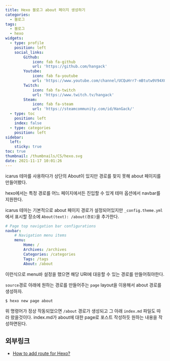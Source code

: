 ```yaml
---
title: Hexo 블로그 about 페이지 생성하기
categories:
  - 블로그
tags: 
  - 블로그
  - hexo
widgets:
  - type: profile
    position: left
    social_links:
        Github:
            icon: fab fa-github
            url: 'https://github.com/hangack'
        Youtube:
            icon: fab fa-youtube
            url: 'https://www.youtube.com/channel/UCQuHrr7-mBtutw9V94XGH-g'
        Twitch:
            icon: fab fa-twitch
            url: 'https://www.twitch.tv/hangack'
        Steam:
            icon: fab fa-steam
            url: 'https://steamcommunity.com/id/HanGack/'
  - type: toc
    position: left
    index: false
  - type: categories
    position: left
sidebar:
  left:
    sticky: true
toc: true
thumbnail: /thumbnails/CS/hexo.svg
date: 2021-11-17 10:01:26
---
```


icarus 테마를 사용하다가 상단의 About이 있지만 경로를 찾지 못해 about 페이지를 만들어봤다.

hexo에서는 특정 경로를 어느 페이지에서든 진입할 수 있게 테마 옵션에서 navbar를 지원한다.

icarus 테마는 기본적으로 about 페이지 경로가 설정되어있지만 `_config.theme.yml`에서 표시할 장소에 `About(text): /about(경로)`을 추가한다.
```yml
# Page top navigation bar configurations
navbar:
    # Navigation menu items
    menu:
        Home: /
        Archives: /archives
        Categories: /categories
        Tags: /tags
        About: /about
```

이런식으로 menu바 설정을 했으면 해당 URI에 대응할 수 있는 경로를 만들어줘야한다.

`source`경로 아래에 원하는 경로를 만들어주는 `page` layout을 이용해서 about 경로를 생성하자.
```shell
$ hexo new page about
```

위 명령어가 정상 작동되었으면 `/about` 경로가 생성되고 그 아래 `index.md` 파일도 따라 왔을것이다.
index.md가 about에 대한 page로 포스트 작성하듯 원하는 내용을 작성하면된다.


## 외부링크
 - [How to add route for Hexo?](https://stackoverflow.com/questions/29167023/how-to-add-route-for-hexo)